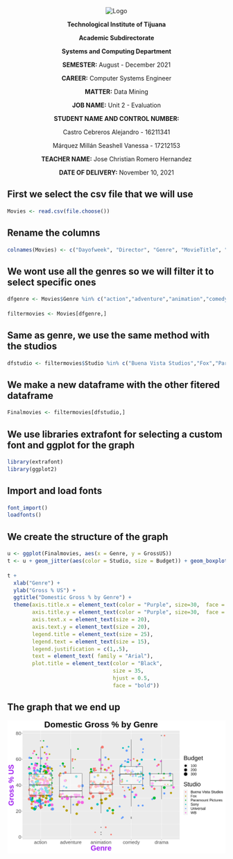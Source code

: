 <div align="center">
<img alt="Logo" src="https://www.tijuana.tecnm.mx/wp-content/themes/tecnm/images/logo_TECT.png" width=250 height=250>
</p>

**Technological Institute of Tijuana** 

**Academic Subdirectorate** 

**Systems and Computing Department** 

**SEMESTER:** 
August - December 2021

**CAREER:** 
Computer Systems Engineer

**MATTER:** 
Data Mining

**JOB NAME:** 
Unit 2 - Evaluation

**STUDENT NAME AND CONTROL NUMBER:** 


Castro Cebreros Alejandro - 16211341 

Márquez Millán Seashell Vanessa - 17212153

**TEACHER NAME:** 
Jose Christian Romero Hernandez

**DATE OF DELIVERY:** 
November 10, 2021

</div>

## First we select the csv file that we will use
```R 
Movies <- read.csv(file.choose())
```

## Rename the columns 
```R
colnames(Movies) <- c("Dayofweek", "Director", "Genre", "MovieTitle", "RealseDate", "Studio", "AdjustedGroosMill","Budget", "GrossMill","IMDbRating", "MovieLensRating", "OverseasMill","Overseas", "ProfitMill", "Profit", "RuntimeMin", "UsMill", "GrossUS")
```

## We wont use all the genres so we will filter it to select specific ones
```R
dfgenre <- Movies$Genre %in% c("action","adventure","animation","comedy","drama")

filtermovies <- Movies[dfgenre,]
```

## Same as genre, we use the same method with the studios
```R
dfstudio <- filtermovies$Studio %in% c("Buena Vista Studios","Fox","Paramount Pictures","Sony","Universal","WB")
```

## We make a new dataframe with the other fitered dataframe
```R
Finalmovies <- filtermovies[dfstudio,]
```

## We use libraries extrafont for selecting a custom font and ggplot for the graph
```R
library(extrafont)
library(ggplot2)
```

## Import and load fonts 
```R
font_import()
loadfonts()
```

## We create the structure of the graph
```R
u <- ggplot(Finalmovies, aes(x = Genre, y = GrossUS))
t <- u + geom_jitter(aes(color = Studio, size = Budget)) + geom_boxplot (alpha = 0.5) 

t + 
  xlab("Genre") +
  ylab("Gross % US") +
  ggtitle("Domestic Gross % by Genre") +
  theme(axis.title.x = element_text(color = "Purple", size=30,  face = "bold"),
        axis.title.y = element_text(color = "Purple", size=30,  face = "bold"),
        axis.text.x = element_text(size = 20),
        axis.text.y = element_text(size = 20),
        legend.title = element_text(size = 25),
        legend.text = element_text(size = 15),
        legend.justification = c(1,.5),
        text = element_text( family = "Arial"),
        plot.title = element_text(color = "Black",
                                  size = 35,
                                  hjust = 0.5,
                                  face = "bold"))
```

## The graph that we end up

<p align="center">
    <img alt="Graph" src="./../Evaluation/EvaluationUnit2.png" >
</p>
